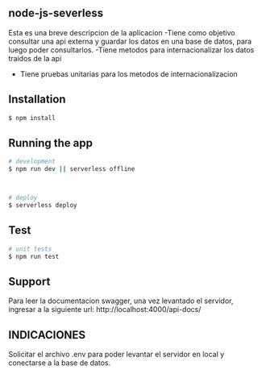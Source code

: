 
## node-js-severless


Esta es una breve descripcion de la aplicacion
-Tiene como objetivo consultar una api externa y guardar los datos en una base de datos, para luego poder consultarlos.
-Tiene metodos para internacionalizar los datos traidos de la api
- Tiene pruebas unitarias para los metodos de internacionalizacion

## Installation

```bash
$ npm install
```

## Running the app

```bash
# development
$ npm run dev || serverless offline



# deploy
$ serverless deploy
```

## Test

```bash
# unit tests
$ npm run test

```

## Support
Para leer la documentacion swagger, una vez levantado el servidor, ingresar a la siguiente url:
http://localhost:4000/api-docs/


## INDICACIONES
Solicitar el archivo .env para poder levantar el servidor en local y conectarse a la base de datos.
